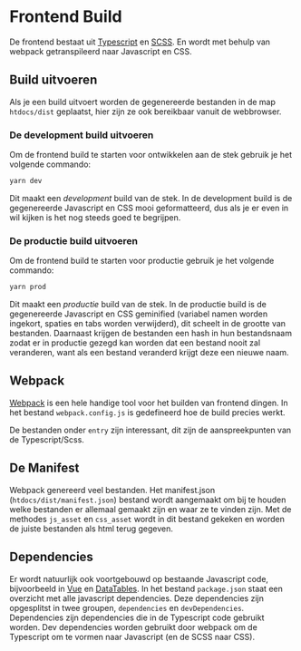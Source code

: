 # Frontend Build

De frontend bestaat uit [Typescript](typescript.md) en [SCSS](styles.md). En wordt met behulp van webpack getranspileerd naar Javascript en CSS.

## Build uitvoeren

Als je een build uitvoert worden de gegenereerde bestanden in de map `htdocs/dist` geplaatst, hier zijn ze ook bereikbaar vanuit de webbrowser.

### De development build uitvoeren

Om de frontend build te starten voor ontwikkelen aan de stek gebruik je het volgende commando:

```bash
yarn dev
```

Dit maakt een *development* build van de stek. In de development build is de gegenereerde Javascript en CSS mooi geformatteerd, dus als je er even in wil kijken is het nog steeds goed te begrijpen.

### De productie build uitvoeren

Om de frontend build te starten voor productie gebruik je het volgende commando:

```bash
yarn prod
```

Dit maakt een *productie* build van de stek. In de productie build is de gegenereerde Javascript en CSS geminified (variabel namen worden ingekort, spaties en tabs worden verwijderd), dit scheelt in de grootte van bestanden. Daarnaast krijgen de bestanden een hash in hun bestandsnaam zodat er in productie gezegd kan worden dat een bestand nooit zal veranderen, want als een bestand veranderd krijgt deze een nieuwe naam.

## Webpack

[Webpack](https://webpack.js.org/) is een hele handige tool voor het builden van frontend dingen. In het bestand `webpack.config.js` is gedefineerd hoe de build precies werkt.

De bestanden onder `entry` zijn interessant, dit zijn de aanspreekpunten van de Typescript/Scss.

## De Manifest

Webpack genereerd veel bestanden. Het manifest.json (`htdocs/dist/manifest.json`) bestand wordt aangemaakt om bij te houden welke bestanden er allemaal gemaakt zijn en waar ze te vinden zijn. Met de methodes `js_asset` en `css_asset` wordt in dit bestand gekeken en worden de juiste bestanden als html terug gegeven.

## Dependencies

Er wordt natuurlijk ook voortgebouwd op bestaande Javascript code, bijvoorbeeld in [Vue](vue.md) en [DataTables](datatables.md). In het bestand `package.json` staat een overzicht met alle javascript dependencies. Deze dependencies zijn opgesplitst in twee groupen, `dependencies` en `devDependencies`. Dependencies zijn dependencies die in de Typescript code gebruikt worden. Dev dependencies worden gebruikt door webpack om de Typescript om te vormen naar Javascript (en de SCSS naar CSS).
